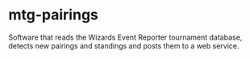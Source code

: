 mtg-pairings
============

Software that reads the Wizards Event Reporter tournament database, detects new pairings and standings and posts them to a web service.
